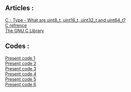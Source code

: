 ## Articles :
[C - Type - What are uint8_t, uint16_t, uint32_t and uint64_t? ](https://www.badprog.com/c-type-what-are-uint8-t-uint16-t-uint32-t-and-uint64-t)
<br/>
[C refrence](https://en.cppreference.com/w/c)
<br/>
[The GNU C Library](https://www.gnu.org/software/libc/manual/html_node/index.html#SEC_Contents)
<br/>

## Codes :
[Present code 1 ](http://www.lightweightcrypto.org/implementations.php)
<br/>
[Present code 2 ](https://github.com/bozhu/PRESENT-C)
<br/>
[Present code 3 ](https://github.com/fedecatinello/present-cypher)
<br/>
[Present code 4 ](https://www.oryx-embedded.com/doc/present_8c_source.html)
<br/>
[Present code 5 ](https://github.com/gmarkall/present)
<br/>
[Present code 6 ](https://github.com/pfasante/present)
